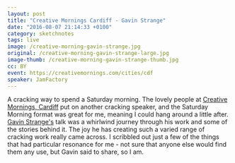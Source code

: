```yaml
---
layout: post
title: "Creative Mornings Cardiff - Gavin Strange"
date: "2016-08-07 21:14:33 +0100"
category: sketchnotes
tags: live
image: /creative-morning-gavin-strange.jpg
original: /creative-morning-gavin-strange-large.jpg
image-thumb: /creative-morning-gavin-strange-thumb.jpg
cc: BY
event: https://creativemornings.com/cities/cdf
speaker: JamFactory
---
```


A cracking way to spend a Saturday morning. The lovely people at [Creative Mornings, Cardiff][cmcdf] put on another cracking speaker, and the Saturday Morning format was great for me, meaning I could hang around a little after. [Gavin Strange's][gavin] talk was a whirlwind journey through his work and some of the stories behind it. The joy he has creating such a varied range of cracking work really came across. I scribbled out just a few of the things that had particular resonance for me - not sure that anyone else would find them any use, but Gavin said to share, so I am.


[cmcdf]:https://creativemornings.com/cities/cdf
[gavin]:http://www.jam-factory.com/
